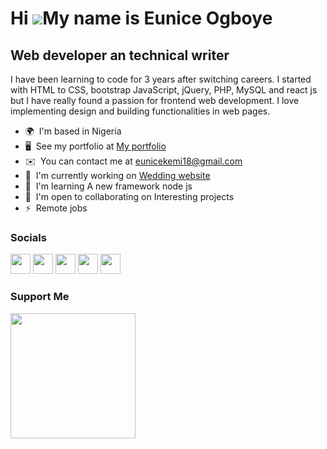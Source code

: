 
Hi ![](https://user-images.githubusercontent.com/18350557/176309783-0785949b-9127-417c-8b55-ab5a4333674e.gif)My name is Eunice Ogboye
=====================================================================================================================================

Web developer an technical writer
---------------------------------

I have been learning to code for 3 years after switching careers. I started with HTML to CSS, bootstrap JavaScript, jQuery, PHP, MySQL and react js but I have really found a passion for frontend web development. I love implementing design and building functionalities in web pages.

* 🌍  I'm based in Nigeria
* 🖥️  See my portfolio at [My portfolio](http://eunice-ogboye.epizy.com)
* ✉️  You can contact me at [eunicekemi18@gmail.com](mailto:eunicekemi18@gmail.com)
* 🚀  I'm currently working on [Wedding website](http://js22.site)
* 🧠  I'm learning A new framework node js
* 🤝  I'm open to collaborating on Interesting projects
* ⚡  Remote jobs


### Socials

<p align="left"> <a href="https://www.dev.to/Euniceogboye " target="_blank" rel="noreferrer"><img src="https://raw.githubusercontent.com/danielcranney/readme-generator/main/public/icons/socials/devdotto.svg" width="32" height="32" /></a> <a href="https://www.github.com/eunice-ogboye" target="_blank" rel="noreferrer"><img src="https://raw.githubusercontent.com/danielcranney/readme-generator/main/public/icons/socials/github.svg" width="32" height="32" /></a> <a href="https://Euniceogboye .hashnode.dev" target="_blank" rel="noreferrer"><img src="https://raw.githubusercontent.com/danielcranney/readme-generator/main/public/icons/socials/hashnode.svg" width="32" height="32" /></a> <a href="https://www.linkedin.com/in/Euniceogboye " target="_blank" rel="noreferrer"><img src="https://raw.githubusercontent.com/danielcranney/readme-generator/main/public/icons/socials/linkedin.svg" width="32" height="32" /></a> <a href="https://www.twitter.com/Euniceogboye" target="_blank" rel="noreferrer"><img src="https://raw.githubusercontent.com/danielcranney/readme-generator/main/public/icons/socials/twitter.svg" width="32" height="32" /></a></p>

### Support Me

<a href="https://www.buymeacoffee.com/Euniceogboye "><img src="https://cdn.buymeacoffee.com/buttons/v2/default-yellow.png" width="200" /></a>




<!---
eunice-ogboye/eunice-ogboye is a ✨ special ✨ repository because its `README.md` (this file) appears on your GitHub profile.
You can click the Preview link to take a look at your changes.
--->
